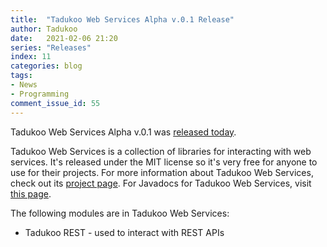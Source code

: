 ```yaml
---
title:  "Tadukoo Web Services Alpha v.0.1 Release"
author: Tadukoo
date:   2021-02-06 21:20
series: "Releases"
index: 11
categories: blog
tags: 
- News
- Programming
comment_issue_id: 55
---
```

Tadukoo Web Services Alpha v.0.1 was [released today](https://github.com/Tadukooverse/TadukooWebServices/releases/tag/v.0.1-Alpha).

Tadukoo Web Services is a collection of libraries for interacting with web services. It's released under the MIT license so it's very free for anyone to use for their projects. For more information about 
Tadukoo Web Services, check out its [project page](/projects/TadukooWebServices.html). For Javadocs for Tadukoo Web Services, visit [this page](/docs/TadukooWebServices/current/index.html).

The following modules are in Tadukoo Web Services:
- Tadukoo REST - used to interact with REST APIs
